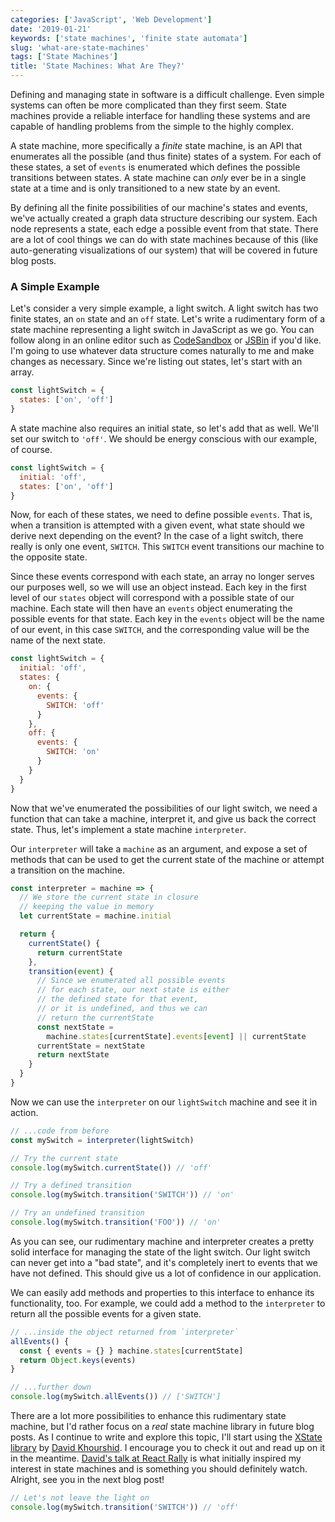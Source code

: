 ```yaml
---
categories: ['JavaScript', 'Web Development']
date: '2019-01-21'
keywords: ['state machines', 'finite state automata']
slug: 'what-are-state-machines'
tags: ['State Machines']
title: 'State Machines: What Are They?'
---
```


Defining and managing state in software is a difficult challenge. Even simple systems can often be more complicated than they first seem. State machines provide a reliable interface for handling these systems and are capable of handling problems from the simple to the highly complex.

A state machine, more specifically a _finite_ state machine, is an API that enumerates all the possible (and thus finite) states of a system. For each of these states, a set of `events` is enumerated which defines the possible transitions between states. A state machine can _only_ ever be in a single state at a time and is only transitioned to a new state by an event.

By defining all the finite possibilities of our machine's states and events, we've actually created a graph data structure describing our system. Each node represents a state, each edge a possible event from that state. There are a lot of cool things we can do with state machines because of this (like auto-generating visualizations of our system) that will be covered in future blog posts.

### A Simple Example

Let's consider a very simple example, a light switch. A light switch has two finite states, an `on` state and an `off` state. Let's write a rudimentary form of a state machine representing a light switch in JavaScript as we go. You can follow along in an online editor such as [CodeSandbox](https://codesandbox.io/s/vanilla) or [JSBin](https://jsbin.com/?js,console) if you'd like. I'm going to use whatever data structure comes naturally to me and make changes as necessary. Since we're listing out states, let's start with an array.

```javascript
const lightSwitch = {
  states: ['on', 'off']
}
```

A state machine also requires an initial state, so let's add that as well. We'll set our switch to `'off'`. We should be energy conscious with our example, of course.

```javascript
const lightSwitch = {
  initial: 'off',
  states: ['on', 'off']
}
```

Now, for each of these states, we need to define possible `events`. That is, when a transition is attempted with a given event, what state should we derive next depending on the event? In the case of a light switch, there really is only one event, `SWITCH`. This `SWITCH` event transitions our machine to the opposite state.

Since these events correspond with each state, an array no longer serves our purposes well, so we will use an object instead. Each key in the first level of our `states` object will correspond with a possible state of our machine. Each state will then have an `events` object enumerating the possible events for that state. Each key in the `events` object will be the name of our event, in this case `SWITCH`, and the corresponding value will be the name of the next state.

```javascript
const lightSwitch = {
  initial: 'off',
  states: {
    on: {
      events: {
        SWITCH: 'off'
      }
    },
    off: {
      events: {
        SWITCH: 'on'
      }
    }
  }
}
```

Now that we've enumerated the possibilities of our light switch, we need a function that can take a machine, interpret it, and give us back the correct state. Thus, let's implement a state machine `interpreter`.

Our `interpreter` will take a `machine` as an argument, and expose a set of methods that can be used to get the current state of the machine or attempt a transition on the machine.

```javascript
const interpreter = machine => {
  // We store the current state in closure
  // keeping the value in memory
  let currentState = machine.initial

  return {
    currentState() {
      return currentState
    },
    transition(event) {
      // Since we enumerated all possible events
      // for each state, our next state is either
      // the defined state for that event,
      // or it is undefined, and thus we can
      // return the currentState
      const nextState =
        machine.states[currentState].events[event] || currentState
      currentState = nextState
      return nextState
    }
  }
}
```

Now we can use the `interpreter` on our `lightSwitch` machine and see it in action.

```javascript
// ...code from before
const mySwitch = interpreter(lightSwitch)

// Try the current state
console.log(mySwitch.currentState()) // 'off'

// Try a defined transition
console.log(mySwitch.transition('SWITCH')) // 'on'

// Try an undefined transition
console.log(mySwitch.transition('FOO')) // 'on'
```

As you can see, our rudimentary machine and interpreter creates a pretty solid interface for managing the state of the light switch. Our light switch can never get into a "bad state", and it's completely inert to events that we have not defined. This should give us a lot of confidence in our application.

We can easily add methods and properties to this interface to enhance its functionality, too. For example, we could add a method to the `interpreter` to return all the possible events for a given state.

```javascript
// ...inside the object returned from `interpreter`
allEvents() {
  const { events = {} } machine.states[currentState]
  return Object.keys(events)
}

// ...further down
console.log(mySwitch.allEvents()) // ['SWITCH']
```

There are a lot more possibilities to enhance this rudimentary state machine, but I'd rather focus on a _real_ state machine library in future blog posts. As I continue to write and explore this topic, I'll start using the [XState library](https://xstate.js.org) by [David Khourshid](https://twitter.com/davidkpiano). I encourage you to check it out and read up on it in the meantime. [David's talk at React Rally](https://www.youtube.com/watch?v=VU1NKX6Qkxc) is what initially inspired my interest in state machines and is something you should definitely watch. Alright, see you in the next blog post!

```javascript
// Let's not leave the light on
console.log(mySwitch.transition('SWITCH')) // 'off'
```
